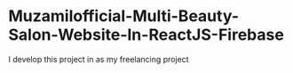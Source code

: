 # Muzamilofficial-Multi-Beauty-Salon-Website-In-ReactJS-Firebase
I develop this project in as my freelancing project
